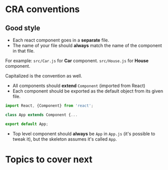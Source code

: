 # CRA conventions

## Good style

- Each react component goes in a **separate** file.
- The name of your file should **always** match the name of the component in that file. 

For example: 
`src/Car.js` for **Car** component.
`src/House.js` for **House** component.

Capitalized is the convention as well. 

- All components should **extend** `Component` (imported from React)
- Each component should be exported as the default object from its given file. 

```Javascript
import React, {Component} from 'react';
```

```Javascript
class App extends Component {...
```

```Javascript
export default App;
```

- Top level component should **always** be `App` in `App.js` (it's possible to tweak it), but the skeleton assumes it's called `App`.

# Topics to cover next




